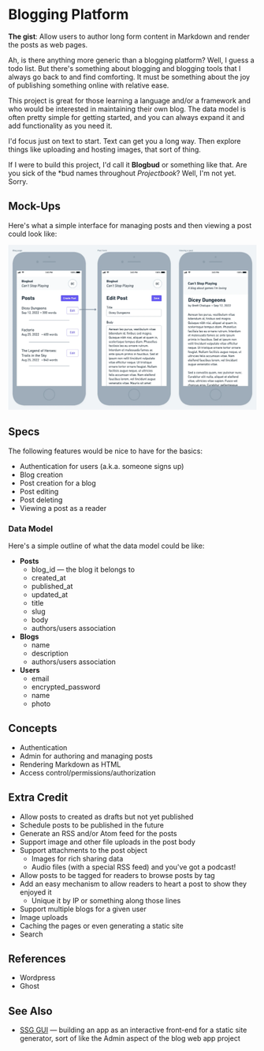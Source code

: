 # Blogging Platform

**The gist**: Allow users to author long form content in Markdown and render the posts as web pages.

Ah, is there anything more generic than a blogging platform? Well, I guess a todo list. But there's something about blogging and blogging tools that I always go back to and find comforting. It must be something about the joy of publishing something online with relative ease.

This project is great for those learning a language and/or a framework and who would be interested in maintaining their own blog. The data model is often pretty simple for getting started, and you can always expand it and add functionality as you need it.

I'd focus just on text to start. Text can get you a long way. Then explore things like uploading and hosting images, that sort of thing.

If I were to build this project, I'd call it **Blogbud** or something like that. Are you sick of the *bud names throughout _Projectbook_? Well, I'm not yet. Sorry.

## Mock-Ups

Here's what a simple interface for managing posts and then viewing a post could look like:

![Blogbud mock-up](./img/blogbud.webp)

## Specs

The following features would be nice to have for the basics:

- Authentication for users (a.k.a. someone signs up)
- Blog creation
- Post creation for a blog
- Post editing
- Post deleting
- Viewing a post as a reader

### Data Model

Here's a simple outline of what the data model could be like:

- **Posts**
  - blog_id — the blog it belongs to
  - created_at
  - published_at
  - updated_at
  - title
  - slug
  - body
  - authors/users association
- **Blogs**
  - name
  - description
  - authors/users association
- **Users**
  - email
  - encrypted_password
  - name
  - photo

## Concepts

- Authentication
- Admin for authoring and managing posts
- Rendering Markdown as HTML
- Access control/permissions/authorization

## Extra Credit

- Allow posts to created as drafts but not yet published
- Schedule posts to be published in the future
- Generate an RSS and/or Atom feed for the posts
- Support image and other file uploads in the post body
- Support attachments to the post object
  - Images for rich sharing data
  - Audio files (with a special RSS feed) and you've got a podcast!
- Allow posts to be tagged for readers to browse posts by tag
- Add an easy mechanism to allow readers to heart a post to show they enjoyed it
  - Unique it by IP or something along those lines
- Support multiple blogs for a given user
- Image uploads
- Caching the pages or even generating a static site
- Search

## References

- Wordpress
- Ghost

## See Also

- [SSG GUI](../general-graphical-apps/static-site-generator-gui.md) — building an app as an interactive front-end for a static site generator, sort of like the Admin aspect of the blog web app project
